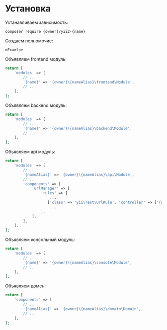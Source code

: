Установка
===

Устанавливаем зависимость:

```
composer require {owner}/yii2-{name}
```

Создаем полномочие:

```
oExamlpe
```

Объявляем frontend модуль:

```php
return [
	'modules' => [
		// ...
		'{name}' => '{owner}\{nameAlias}\frontend\Module',
		// ...
	],
];
```

Объявляем backend модуль:

```php
return [
	'modules' => [
		// ...
		'{name}' => '{owner}\{nameAlias}\backend\Module',
		// ...
	],
];
```

Объявляем api модуль:

```php
return [
	'modules' => [
		// ...
		'{nameAlias}' => '{owner}\{nameAlias}\api\Module',
		// ...
		'components' => [
            'urlManager' => [
                'rules' => [
                    ...
                   ['class' => 'yii\rest\UrlRule', 'controller' => ['{apiVersion}/{name}' => '{name}/default']],
                    ...
                ],
            ],
        ],
	],
];
```

Объявляем консольный модуль:

```php
return [
	'modules' => [
		// ...
		'{name}' => '{owner}\{nameAlias}\console\Module',
		// ...
	],
];
```

Объявляем домен:

```php
return [
	'components' => [
		// ...
		'{nameAlias}' => '{owner}\{nameAlias}\domain\Domain',
		// ...
	],
];
```
